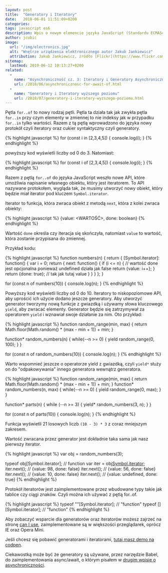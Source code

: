 ```yaml
---
layout: post
title:  "Generatory i Iteratory"
date:   2018-06-01 11:51:09+0200
categories:
tags: javascript es6
description: Wpis o nowym elemencie języka JavaScript (Standardu ECMAScript), czyli generatory i Iteratory
author: jcubic
image:
  url: "/img/electronics.jpg"
  alt: "Wnętrze urządzenia elektronicznego autor Jakub Jankiewicz"
  attribution: Jakub Jankiewicz, żródło [Flickr](https://www.flickr.com/photos/jcubic/40113661275/), licencja [CC BY-SA](https://creativecommons.org/licenses/by-sa/2.0/)
sitemap:
  lastmod: 2019-06-12 10:13:27+0200
related:
  -
    name: "Asynchroniczność cz. 3: Iteratory i Generatory Asynchroniczne"
    url: /2018/06/asynchronicznosc-for-await-of.html
  -
    name: "Generatory i Iteratory wyższego poziomu"
    url: /2018/07/generatory-i-iteratory-wyzszego-poziomu.html
---
```


Pętla `for..of` to nowy rodzaj pętli. Pętla ta działa tak jak zwykła pętla `for..in` przy czym elementy w zmiennej
to nie indeksy jak w przypadku `for..in` tylko wartości. Razem z tą pętlą wprowadzono do języka nowy protokół czyli
iteratory oraz cukier syntaktyczny czyli generatory.

<!-- more -->

{% highlight javascript %}
for (const i in [2,3,4,5]) {
   console.log(i);
}
{% endhighlight %}

powyższy kod wyświetli liczby od 0 do 3. Natomiast:

{% highlight javascript %}
for (const i of [2,3,4,5]) {
   console.log(i);
}
{% endhighlight %}

Razem z pętlą `for..of` do języka JavaScript weszło nowe API, które umożliwia napisanie własnego obiektu, który
jest iteratorem. To API nazywane protokołem, wygląda tak, że musimy utworzyć nowy obiekt, który będzie miał iterator
pod kluczem `Symbol.iterator`.

Iterator to funkcja, która zwraca obiekt z metodą `next`, która z kolei zwraca obiekty:

{% highlight javascript %}
{value: <WARTOŚĆ>, done: boolean}
{% endhighlight %}

Wartość `done` określa czy iteracja się skończyła, natomiast `value` to wartość, która zostanie przypisana
do zmiennej.

Przykład kodu:

{% highlight javascript %}
function numbers(n) {
    return {
        [Symbol.iterator]: function() {
            var i = 0;
            return {
                next: function() {
                    if (i <= n) {
                        // wartość done jest opcjonalna ponieważ undefined działa jak false
                        return {value: i++};
                    }
                    return {done: true}; // tak jak tutaj value
                }
            }
         }
   };
}

for (const n of numbers(10)) {
    console.log(n);
}
{% endhighlight %}

Powyższy kod wyświetli liczby od 0 do 10. Iteratory to niskopoziomowe API, aby uprościć ich użycie dodano jeszcze
generatory. Aby utworzyć generator tworzymy nową funkcje z gwiazdką i używamy słowa kluczowego `yield`, aby zwracać
elementy. Generator będzie się zatrzymywał za operatorem `yield` i wznawiał swoje działanie za nim. Oto przykład:

{% highlight javascript %}
function random_range(min, max) {
    return Math.floor(Math.random() * (max - min + 1)) + min;
}

function* random_numbers(n) {
    while(--n >= 0) {
       yield random_range(0, 100);
    }
}

for (const n of random_numbers(10)) {
    console.log(n);
}
{% endhighlight %}

Warto wspomnieć jeszcze o operatorze yield z gwiazdką, czyli `yield*` służy on do "odpakowywania" innego generatora
wewnątrz generatora.

{% highlight javascript %}
function random_range(min, max) {
    return Math.floor(Math.random() * (max - min + 1)) + min;
}
function* random_numbers(n, max) {
    while(--n >= 0) {
       yield random_range(0, max);
    }
}

function* parts(n) {
   while (--n >= 3) {
      yield* random_numbers(3, n);
   }
}

for (const n of parts(10)) {
    console.log(n);
}
{% endhighlight %}

Funkcja wyświetli 21 losowych liczb `(10 - 3) * 3` z coraz mniejszym zakresem.

Wartość zwracana przez generator jest dokładnie taka sama jak nasz pierwszy iterator.

{% highlight javascript %}
var obj = random_numbers(3);

typeof obj[Symbol.iterator];
// function
var iter = obj[Symbol.iterator]();
iter.next(); // {value: 98, done: false}
iter.next(); // {value: 56, done: false}
iter.next(); // {value: 10, done: false}
iter.next(); // {value: undefined, done: true}
{% endhighlight %}

Protokół iteratorów jest zaimplementowane przez wbudowane typy takie jak tablice czy ciągi znaków.
Czyli można ich używać z pętlą for..of.

{% highlight javascript %}
typeof ""[Symbol.iterator]; // "function"
typeof [][Symbol.iterator]; // "function"
{% endhighlight %}

Aby zobaczyć wsparcie dla generatorów oraz iteratorów możesz zajrzeć na stronę
[can I use](https://caniuse.com/#feat=es6-generators), zaimplementowane są w większości przeglądarek,
oprócz IE oraz Opera Mini.

Jeśli chcesz się pobawić generatorami i iteratorami, [tutaj masz demo na codpen](https://codepen.io/jcubic/pen/gzoQRo).

Ciekawostką może być że generatory są używane, przez narzędzie Babel, do zaimplementowania async/await, o którym pisałem w
[drugim wpisie o asynchroniczności](/2018/05/asynchronicznosc-async-await.html).
